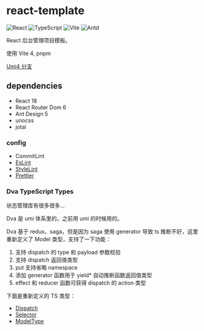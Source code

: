 # react-template

![React](https://img.shields.io/static/v1?label=React&message=v18&color=blue) ![TypeScript](https://img.shields.io/static/v1?label=TypeScript&message=v4&color=blue) ![Vite](https://img.shields.io/static/v1?label=Vite&message=v4&color=blue) ![Antd](https://img.shields.io/static/v1?label=Antd&message=v5&color=blue)

React 后台管理项目模板。

使用 Vite 4, pnpm

[Umi4 分支](https://github.com/liuw5367/react-template/tree/umi)

## dependencies

- React 18
- React Router Dom 6
- Ant Design 5
- unocss
- jotai

### config

- CommitLint
- [EsLint](.eslintrc.js)
- [StyleLint](.stylelintrc.js)
- [Prettier](.prettierrc.js)

### Dva TypeScript Types

状态管理库有很多很多...

Dva 是 umi 体系里的，之前用 umi 的时候用的。

Dva 基于 redux、saga，但是因为 saga 使用 generator 导致 ts 推断不好，这里重新定义了 Model 类型，支持了一下功能：

1. 支持 dispatch 的 type 和 payload 参数校验
2. 支持 dispatch 返回值类型
3. put 支持省略 namespace
4. 添加 generator 函数用于 yield\* 自动推断函数返回值类型
5. effect 和 reducer 函数可获得 dispatch 的 action 类型

下面是重新定义的 TS 类型：

- [Dispatch](https://github.com/liuw5367/examples/tree/main/frontend/dva-ts-vite/src/hooks/useDispatch.ts)
- [Selector](https://github.com/liuw5367/examples/tree/main/frontend/dva-ts-vite/src/hooks/useSelector.ts)
- [ModelType](https://github.com/liuw5367/examples/tree/main/frontend/dva-ts-vite/src/dva/redux.ts)
